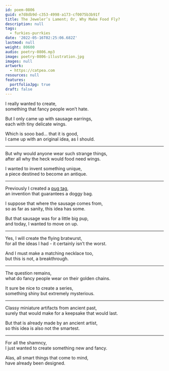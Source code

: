 ```yaml
---
id: poem-0806
guid: e7d8db9d-c353-4998-a173-cf0075b3b91f
title: The Jeweler’s Lament; Or, Why Make Food Fly?
description: null
tags:
  - furkies-purrkies
date: '2022-05-16T02:25:06.682Z'
lastmod: null
weight: 80600
audio: poetry-0806.mp3
image: poetry-0806-illustration.jpg
images: null
artwork:
  - https://catpea.com
resources: null
features:
  portfolioJpg: true
draft: false
---
```


I really wanted to create,\
something that fancy people won’t hate.

But I only came up with sausage earrings,\
each with tiny delicate wings.

Which is sooo bad... that it is good,\
I came up with an original idea, as I should.

---

But why would anyone wear such strange things,\
after all why the heck would food need wings.

I wanted to invent something unique,\
a piece destined to become an antique.

---

Previously I created a [pug tag](https://skfb.ly/ouuXM),\
an invention that guarantees a doggy bag.

I suppose that where the sausage comes from,\
so as far as sanity, this idea has some.

But that sausage was for a little big pup,\
and today, I wanted to move on up.

---

Yes, I will create the flying bratwurst,\
for all the ideas I had - it certainly isn’t the worst.

And I must make a matching necklace too,\
but this is not, a breakthrough.

---

The question remains,\
what do fancy people wear on their golden chains.

It sure be nice to create a series,\
something shiny but extremely mysterious.

---

Classy miniature artifacts from ancient past,\
surely that would make for a keepsake that would last.

But that is already made by an ancient artist,\
so this idea is also not the smartest.

---

For all the shamncy,\
I just wanted to create something new and fancy.

Alas, all smart things that come to mind,\
have already been designed.
